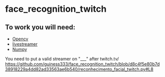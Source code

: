 # face_recognition_twitch
## To work you will need:
* [Opencv](https://opencv.org "Opencv official web site")
* [livestreamer](http://docs.livestreamer.io "livestreamer official web site")
* [Numpy](http://www.numpy.org/ "Numpy official web site")


You need to put a valid streamer on "___" after twitch.tv/ https://github.com/guiness333/face_recognition_twitch/blob/d8c4f5e80b7d38918229a4dd82ad33563ae6b540/reconhecimento_facial_twitch.py#L8 
